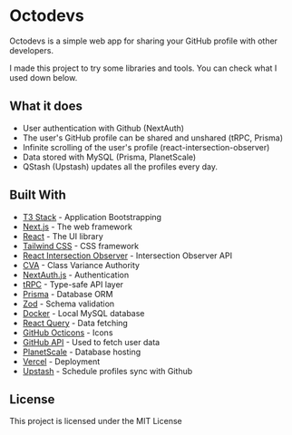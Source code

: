 # Octodevs

Octodevs is a simple web app for sharing your GitHub profile with other developers.

I made this project to try some libraries and tools. You can check what I used down below.

## What it does
- User authentication with Github (NextAuth)
- The user's GitHub profile can be shared and unshared (tRPC, Prisma)
- Infinite scrolling of the user's profile (react-intersection-observer)
- Data stored with MySQL (Prisma, PlanetScale)
- QStash (Upstash) updates all the profiles every day.



## Built With

- [T3 Stack](https://create.t3.gg/) - Application Bootstrapping
- [Next.js](https://nextjs.org/) - The web framework
- [React](https://reactjs.org/) - The UI library
- [Tailwind CSS](https://tailwindcss.com/) - CSS framework
- [React Intersection Observer](https://github.com/thebuilder/react-intersection-observe) - Intersection Observer API
- [CVA](https://github.com/joe-bell/cva) - Class Variance Authority
- [NextAuth.js](https://next-auth.js.org/) - Authentication
- [tRPC](https://trpc.io/) - Type-safe API layer
- [Prisma](https://www.prisma.io/) - Database ORM
- [Zod](https://zod.dev/) - Schema validation
- [Docker](https://www.docker.com/) - Local MySQL database
- [React Query](https://react-query.tanstack.com/) - Data fetching
- [GitHub Octicons](https://octicons.github.com/) - Icons
- [GitHub API](https://developer.github.com/v3/) - Used to fetch user data
- [PlanetScale](https://planetscale.com/) - Database hosting
- [Vercel](https://vercel.com/) - Deployment
- [Upstash](https://upstash.com/) - Schedule profiles sync with Github

## License

This project is licensed under the MIT License
